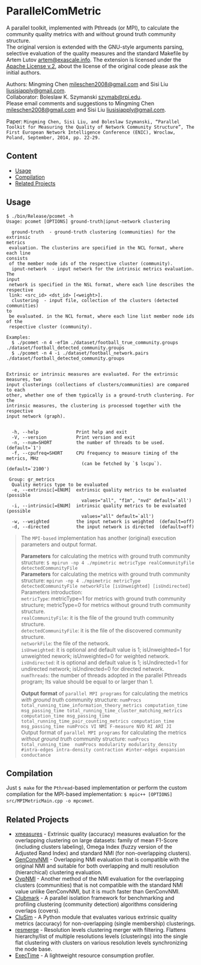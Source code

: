 # ParallelComMetric
A parallel toolkit, implemented with Pthreads (or MPI), to calculate the community quality metrics with and without ground truth community structure.  
The original version is extended with the GNU-style arguments parsing, selective evaluation of the quality measures and the standard Makefile by Artem Lutov <artem@exascale.info>. The extension is licensed under the [Apache License v.2](https://www.apache.org/licenses/LICENSE-2.0), about the license of the original code please ask the initial authors.

Authors: Mingming Chen <mileschen2008@gmail.com> and Sisi Liu <liusisiapply@gmail.com>.  
Collaborator: Boleslaw K. Szymanski <szymab@rpi.edu>.  
Please email comments and suggestions to Mingming Chen <mileschen2008@gmail.com> and Sisi Liu <liusisiapply@gmail.com>.

Paper: `Mingming Chen, Sisi Liu, and Boleslaw Szymanski, “Parallel Toolkit for Measuring the Quality of Network Community Structure”, The First European Network Intelligence Conference (ENIC), Wroclaw, Poland, September, 2014, pp. 22-29.`

## Content
- [Usage](#usage)
- [Compilation](#compilation)
- [Related Projects](#related-projects)

## Usage
```
$ ./bin/Release/pcomet -h
Usage: pcomet [OPTIONS] ground-truth|ipnut-network clustering

  ground-truth  - ground-truth clustering (communities) for the extrinsic
metrics
 evaluation. The clusterins are specified in the NCL format, where each line
consists
 of the member node ids of the respective cluster (community).
  ipnut-network  - input network for the intrinsic metrics evaluation. The
input
 network is specified in the NSL format, where each line describes the
respective
 link: <src_id> <dst_id> [<weight>].
  clustering  - input file, collection of the clusters (detected communities)
to
 be evaluated. in the NCL format, where each line list member node ids of the
 respective cluster (community).
  
Examples:
  $ ./pcomet -n 4 -ef1m ./dataset/football_true_community.groups ./dataset/football_detected_community.groups
  $ ./pcomet -n 4 -i ./dataset/football_network.pairs
./dataset/football_detected_community.groups


Extrinsic or intrinsic measures are evaluated. For the extrinsic measures, two
input clusterings (collections of clusters/communities) are compared to each
other, whether one of them typically is a ground-truth clustering. For the
intrinsic measures, the clustering is processed together with the respective
input network (graph).


  -h, --help              Print help and exit
  -V, --version           Print version and exit
  -n, --num=SHORT         the number of threads to be used.  (default=`1')
  -f, --cpufreq=SHORT     CPU frequency to measure timing of the metrics, MHz
                            (can be fetched by `$ lscpu`).  (default=`2100')

 Group: gr_metrics
  Quality metrics type to be evaluated
  -e, --extrinsic[=ENUM]  extrinsic quality metrics to be evaluated  (possible
                            values="all", "f1m", "nvd" default=`all')
  -i, --intrinsic[=ENUM]  intrinsic quality metrics to be evaluated  (possible
                            values="all" default=`all')
  -w, --weighted          the input network is weighted  (default=off)
  -d, --directed          the input network is directed  (default=off)
  ```
> The `MPI-based` implementation has another (original) execution parameters and output format.
> 
> **Parameters** for calculating the metrics with ground truth community structure:
> `$ mpirun -np 4 ./mpimetric metricType realCommunityFile detectedCommunityFile`  
> **Parameters** for calculating the metrics with ground truth community structure:
> `mpirun -np 4 ./mpimetric metricType detectedCommunityFile networkFile [isUnweighted] [isUndirected]`  
> Parameters introduction:  
> `metricType`: metricType=1 for metrics with ground truth community structure; metricType=0 for metrics without ground truth community structure.  
> `realCommunityFile`: it is the file of the ground truth community structure.  
> `detectedCommunityFile`: it is the file of the discovered community structure.  
> `networkFile`: the file of the network.  
> `isUnweighted`: it is optional and default value is 1; isUnweighted=1 for unweighted nework; isUnweighted=0 for weighted network.  
> `isUndirected`: it is optional and default value is 1; isUndirected=1 for undirected network; isUndirected=0 for directed network.  
> `numThreads`: the number of threads adopted in the parallel Pthreads program; Its value should be equal to or larger than 1.
>  
> **Output format** of `parallel MPI programs` for calculating the metrics *with ground truth* community structure:
> `numProcs total_running_time_information_theory_metrics computation_time msg_passing_time total_running_time_cluster_matching_metrics computation_time msg_passing_time total_running_time_pair_counting_metrics computation_time msg_passing_time
numProcs VI NMI F-measure NVD RI ARI JI`  
> Output format of `parallel MPI programs` for calculating the metrics *without ground truth* community structure:
> `numProcs total_running_time 
numProcs modularity modularity_density #intra-edges intra-density contraction #inter-edges expansion conductance`

## Compilation
Just `$ make` for the `Pthread`-based implementation or perform the custom compilation for the MPI-based implementation: `$ mpic++ [OPTIONS] src/MPIMetricMain.cpp -o mpcomet`.

## Related Projects
- [xmeasures](https://github.com/eXascaleInfolab/xmeasures)  - Extrinsic quality (accuracy) measures evaluation for the overlapping clustering on large datasets: family of mean F1-Score (including clusters labeling), Omega Index (fuzzy version of the Adjusted Rand Index) and standard NMI (for non-overlapping clusters).
- [GenConvNMI](https://github.com/eXascaleInfolab/GenConvNMI) - Overlapping NMI evaluation that is compatible with the original NMI and suitable for both overlapping and multi resolution (hierarchical) clustering evaluation.
- [OvpNMI](https://github.com/eXascaleInfolab/OvpNMI) - Another method of the NMI evaluation for the overlapping clusters (communities) that is not compatible with the standard NMI value unlike GenConvNMI, but it is much faster than GenConvNMI.
- [Clubmark](https://github.com/eXascaleInfolab/clubmark) - A parallel isolation framework for benchmarking and profiling clustering (community detection) algorithms considering overlaps (covers).
- [CluSim](https://github.com/Hoosier-Clusters/clusim) - A Python module that evaluates various extrinsic quality metrics (accuracy) for non-overlapping (single membership) clusterings.
- [resmerge](https://github.com/eXascaleInfolab/resmerge)  - Resolution levels clustering merger with filtering. Flattens hierarchy/list of multiple resolutions levels (clusterings) into the single flat clustering with clusters on various resolution levels synchronizing the node base.
- [ExecTime](https://bitbucket.org/lumais/exectime/)  - A lightweight resource consumption profiler.

